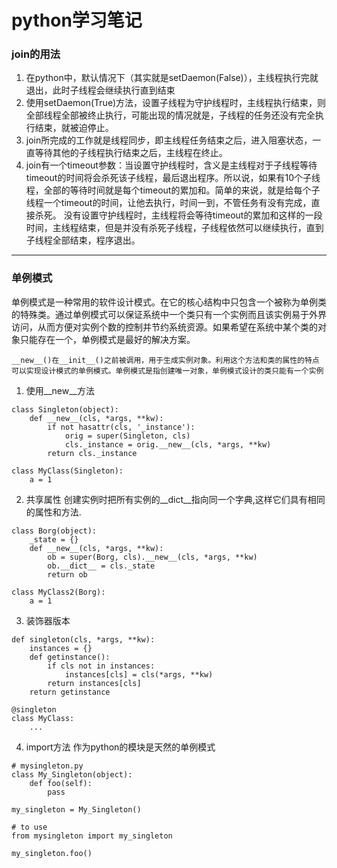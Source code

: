 # python学习笔记
### join的用法 
1. 在python中，默认情况下（其实就是setDaemon(False)），主线程执行完就退出，此时子线程会继续执行直到结束
2. 使用setDaemon(True)方法，设置子线程为守护线程时，主线程执行结束，则全部线程全部被终止执行，可能出现的情况就是，子线程的任务还没有完全执行结束，就被迫停止。
3. join所完成的工作就是线程同步，即主线程任务结束之后，进入阻塞状态，一直等待其他的子线程执行结束之后，主线程在终止。
4. join有一个timeout参数：当设置守护线程时，含义是主线程对于子线程等待timeout的时间将会杀死该子线程，最后退出程序。所以说，如果有10个子线程，全部的等待时间就是每个timeout的累加和。简单的来说，就是给每个子线程一个timeout的时间，让他去执行，时间一到，不管任务有没有完成，直接杀死。
没有设置守护线程时，主线程将会等待timeout的累加和这样的一段时间，主线程结束，但是并没有杀死子线程，子线程依然可以继续执行，直到子线程全部结束，程序退出。
----
### 单例模式
单例模式是一种常用的软件设计模式。在它的核心结构中只包含一个被称为单例类的特殊类。通过单例模式可以保证系统中一个类只有一个实例而且该实例易于外界访问，从而方便对实例个数的控制并节约系统资源。如果希望在系统中某个类的对象只能存在一个，单例模式是最好的解决方案。
>     
    __new__()在__init__()之前被调用，用于生成实例对象。利用这个方法和类的属性的特点可以实现设计模式的单例模式。单例模式是指创建唯一对象，单例模式设计的类只能有一个实例
1. 使用__new__方法
>     
    class Singleton(object):
        def __new__(cls, *args, **kw):
            if not hasattr(cls, '_instance'):
                orig = super(Singleton, cls)
                cls._instance = orig.__new__(cls, *args, **kw)
            return cls._instance

    class MyClass(Singleton):
        a = 1
2. 共享属性
创建实例时把所有实例的__dict__指向同一个字典,这样它们具有相同的属性和方法.
>     
    class Borg(object):
        _state = {}
        def __new__(cls, *args, **kw):
            ob = super(Borg, cls).__new__(cls, *args, **kw)
            ob.__dict__ = cls._state
            return ob

    class MyClass2(Borg):
        a = 1
3. 装饰器版本
>     
    def singleton(cls, *args, **kw):
        instances = {}
        def getinstance():
            if cls not in instances:
                instances[cls] = cls(*args, **kw)
            return instances[cls]
        return getinstance

    @singleton
    class MyClass:
        ...
4. import方法
作为python的模块是天然的单例模式

>
    # mysingleton.py
    class My_Singleton(object):
        def foo(self):
            pass

    my_singleton = My_Singleton()

    # to use
    from mysingleton import my_singleton

    my_singleton.foo()
     